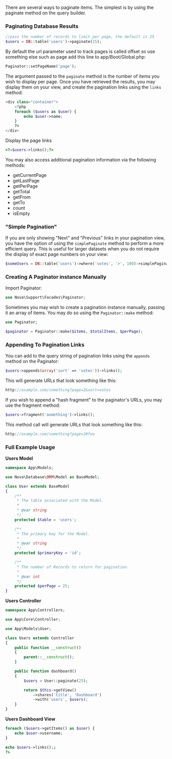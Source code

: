 There are several ways to paginate items. The simplest is by using the paginate method on the query builder.

### Paginating Database Results
```php
//pass the number of records to limit per page, the default is 25
$users = DB::table('users')->paginate(15);
```

By default the url parameter used to track pages is called offset so use something else such as page add this line to app/Boot/Global.php:

```php
Paginator::setPageName('page');
```

The argument passed to the `paginate` method is the number of items you wish to display per page. Once you have retrieved the results, you may display them on your view, and create the pagination links using the `links` method:

```php
<div class="container">
    <?php
    foreach ($users as $user) {
        echo $user->name;
    }
    ?>
</div>
```
Display the page links

```php
<?=$users->links();?>
```

You may also access additional pagination information via the following methods:

* getCurrentPage
* getLastPage
* getPerPage
* getTotal
* getFrom
* getTo
* count
* isEmpty

### "Simple Pagination"

If you are only showing "Next" and "Previous" links in your pagination view, you have the option of using the `simplePaginate` method to perform a more efficient query. This is useful for larger datasets when you do not require the display of exact page numbers on your view:

```php
$someUsers = DB::table('users')->where('votes', '>', 100)->simplePaginate(15);
```

### Creating A Paginator instance Manually

Import Paginator:

```php
use Nova\Support\Facades\Paginator;
```

Sometimes you may wish to create a pagination instance manually, passing it an array of items. You may do so using the `Paginator::make` method:

```php
use Paginator;

$paginator = Paginator::make($items, $totalItems, $perPage);
```

### Appending To Pagination Links
You can add to the query string of pagination links using the `appends` method on the Paginator:

```php
$users->appends(array('sort' => 'votes'))->links();
```
This will generate URLs that look something like this:

```php
http://example.com/something?page=2&sort=votes
```
If you wish to append a "hash fragment" to the paginator's URLs, you may use the fragment method:

```php
$users->fragment('aomething')->links();
```
This method call will generate URLs that look something like this:

```php
http://example.com/something?page=2#foo
```

### Full Example Usage

**Users Model**

```php
namespace App\Models;

use Nova\Database\ORM\Model as BaseModel;

class User extends BaseModel
{
    /**
     * The table associated with the Model.
     *
     * @var string
     */
    protected $table = 'users';

    /**
     * The primary key for the Model.
     *
     * @var string
     */
    protected $primaryKey = 'id';

    /**
     * The number of Records to return for pagination.
     *
     * @var int
     */
    protected $perPage = 25;
}
```

**Users Controller**

```php
namespace App\Controllers;

use App\Core\Controller;

use App\Models\User;

class Users extends Controller
{
    public function __construct()
    {
        parent::__construct();
    }

    public function dashboard()
    {
        $users = User::paginate(25);

        return $this->getView()
            ->shares('title', 'Dashboard')
            ->with('users', $users);
    }
}
```

**Users Dashboard View**

```php
foreach ($users->getItems() as $user) {
    echo $user->username;
}

echo $users->links();¡
?>
```
